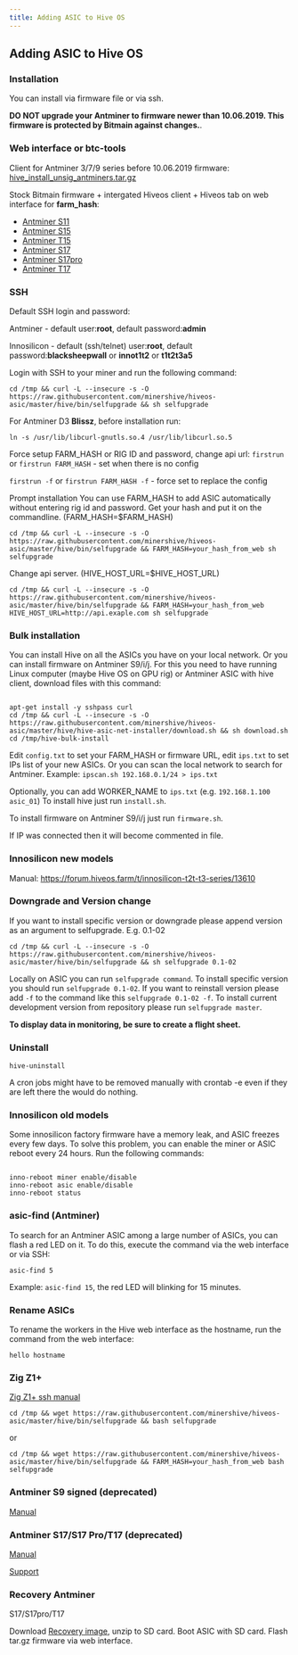 ```yaml
---
title: Adding ASIC to Hive OS
---
```


## Adding ASIC to Hive OS
### Installation
You can install via firmware file or via ssh.

**DO NOT upgrade your Antminer to firmware newer than 10.06.2019. This firmware is protected by Bitmain against changes.**.

### Web interface or btc-tools
Client for Antminer 3/7/9 series before 10.06.2019 firmware:
<a href="http://download.hiveos.farm/asic/repo/unsig/hive_install_unsig_antminers.tar.gz">hive_install_unsig_antminers.tar.gz</a>

Stock Bitmain firmware + intergated Hiveos client + Hiveos tab on web interface for **farm_hash**:
- <a href="http://download.hiveos.farm/asic/repo/unsig/S11-hive.tar.gz">Antminer S11</a>
- <a href="http://download.hiveos.farm/asic/repo/unsig/S15-hive.tar.gz">Antminer S15</a>
- <a href="http://download.hiveos.farm/asic/repo/unsig/T15-hive.tar.gz">Antminer T15</a>
- <a href="http://download.hiveos.farm/asic/repo/unsig/S17-hive.tar.gz">Antminer S17</a>
- <a href="http://download.hiveos.farm/asic/repo/unsig/S17pro-hive.tar.gz">Antminer S17pro</a>
- <a href="http://download.hiveos.farm/asic/repo/unsig/T17-hive.tar.gz">Antminer T17</a>

### SSH
Default SSH login and password:

Antminer - default user:**root**, default password:**admin**

Innosilicon - default (ssh/telnet) user:**root**, default password:**blacksheepwall** or **innot1t2** or **t1t2t3a5**

Login with SSH to your miner and run the following command:

`cd /tmp && curl -L --insecure -s -O https://raw.githubusercontent.com/minershive/hiveos-asic/master/hive/bin/selfupgrade && sh selfupgrade`

For Antminer D3 **Blissz**, before installation run:

`ln -s /usr/lib/libcurl-gnutls.so.4 /usr/lib/libcurl.so.5`

Force setup FARM_HASH or RIG ID and password, change api url:
`firstrun` or `firstrun FARM_HASH` - set when there is no config

`firstrun -f` or `firstrun FARM_HASH -f` - force set to replace the config

Prompt installation
You can use FARM_HASH to add ASIC automatically without entering rig id and password. Get your hash and put it on the commandline. (FARM_HASH=$FARM_HASH)

`cd /tmp && curl -L --insecure -s -O https://raw.githubusercontent.com/minershive/hiveos-asic/master/hive/bin/selfupgrade && FARM_HASH=your_hash_from_web sh selfupgrade`

Change api server. (HIVE_HOST_URL=$HIVE_HOST_URL)

`cd /tmp && curl -L --insecure -s -O https://raw.githubusercontent.com/minershive/hiveos-asic/master/hive/bin/selfupgrade && FARM_HASH=your_hash_from_web HIVE_HOST_URL=http://api.exaple.com sh selfupgrade`

### Bulk installation
You can install Hive on all the ASICs you have on your local network. Or you can install firmware on Antminer S9/i/j. For this you need to have running Linux computer (maybe Hive OS on GPU rig) or Antminer ASIC with hive client, download files with this command:

<pre><code>
apt-get install -y sshpass curl
cd /tmp && curl -L --insecure -s -O https://raw.githubusercontent.com/minershive/hiveos-asic/master/hive/hive-asic-net-installer/download.sh && sh download.sh
cd /tmp/hive-bulk-install
</code></pre>

Edit `config.txt` to set your FARM_HASH or firmware URL, edit `ips.txt` to set IPs list of your new ASICs. Or you can scan the local network to search for Antminer. Example: `ipscan.sh 192.168.0.1/24 > ips.txt`

Optionally, you can add WORKER_NAME to `ips.txt` (e.g. `192.168.1.100 asic_01`)
To install hive just run `install.sh`.

To install firmware on Antminer S9/i/j just run `firmware.sh`.

If IP was connected then it will become commented in file.

### Innosilicon new models
Manual: https://forum.hiveos.farm/t/innosilicon-t2t-t3-series/13610

### Downgrade and Version change
If you want to install specific version or downgrade please append version as an argument to selfupgrade. E.g. 0.1-02

`cd /tmp && curl -L --insecure -s -O https://raw.githubusercontent.com/minershive/hiveos-asic/master/hive/bin/selfupgrade && sh selfupgrade 0.1-02`

Locally on ASIC you can run `selfupgrade command`. To install specific version you should run `selfupgrade 0.1-02`. If you want to reinstall version please add `-f` to the command like this `selfupgrade 0.1-02 -f`. To install current development version from repository please run `selfupgrade master`.

**To display data in monitoring, be sure to create a flight sheet.**

### Uninstall
`hive-uninstall`

A cron jobs might have to be removed manually with crontab -e even if they are left there the would do nothing.

### Innosilicon old models
Some innosilicon factory firmware have a memory leak, and ASIC freezes every few days. To solve this problem, you can enable the miner or ASIC reboot every 24 hours. Run the following commands:

<pre><code>
inno-reboot miner enable/disable
inno-reboot asic enable/disable
inno-reboot status
</code></pre>

### asic-find (Antminer)
To search for an Antminer ASIC among a large number of ASICs, you can flash a red LED on it. To do this, execute the command via the web interface or via SSH:

`asic-find 5`

Example: `asic-find 15`, the red LED will blinking for 15 minutes.

### Rename ASICs
To rename the workers in the Hive web interface as the hostname, run the command from the web interface:

`hello hostname`

### Zig Z1+
<a href="https://github.com/minershive/hiveos-asic/blob/master/hive/share/zig/README.md">Zig Z1+ ssh manual</a>

`cd /tmp && wget https://raw.githubusercontent.com/minershive/hiveos-asic/master/hive/bin/selfupgrade && bash selfupgrade`

or

`cd /tmp && wget https://raw.githubusercontent.com/minershive/hiveos-asic/master/hive/bin/selfupgrade && FARM_HASH=your_hash_from_web bash selfupgrade`

### Antminer S9 signed (deprecated)
<a href="https://forum.hiveos.farm/t/antminer-s9-signed/12466">Manual</a>

### Antminer S17/S17 Pro/T17 (deprecated)

<a href="https://forum.hiveos.farm/t/antminer-s17-t17/12415">Manual</a>

<a href="bee@hiveos.farm">Support</a>

### Recovery Antminer
S17/S17pro/T17

Download <a href="http://download.hiveos.farm/asic/repo/t17-s17/recovery_sd/t17_rec.zip">Recovery image</a>, unzip to SD card. Boot ASIC with SD card. Flash tar.gz firmware via web interface.
